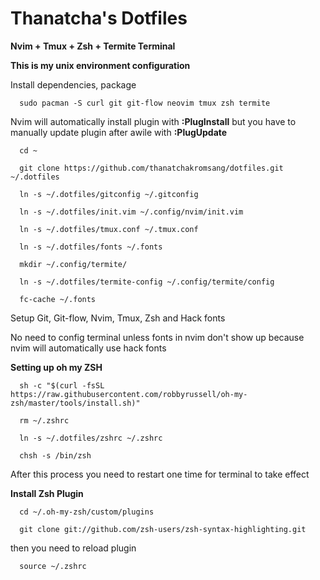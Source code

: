 # Thanatcha's Dotfiles

__Nvim + Tmux + Zsh + Termite Terminal__

__This is my unix environment configuration__

Install dependencies, package

```
  sudo pacman -S curl git git-flow neovim tmux zsh termite
```


Nvim will automatically install plugin with __:PlugInstall__ but you have to manually update plugin after awile with __:PlugUpdate__
  
```
  cd ~
  
  git clone https://github.com/thanatchakromsang/dotfiles.git ~/.dotfiles
  
  ln -s ~/.dotfiles/gitconfig ~/.gitconfig
  
  ln -s ~/.dotfiles/init.vim ~/.config/nvim/init.vim

  ln -s ~/.dotfiles/tmux.conf ~/.tmux.conf

  ln -s ~/.dotfiles/fonts ~/.fonts
  
  mkdir ~/.config/termite/
  
  ln -s ~/.dotfiles/termite-config ~/.config/termite/config
  
  fc-cache ~/.fonts
```

Setup Git, Git-flow, Nvim, Tmux, Zsh and Hack fonts

No need to config terminal unless fonts in nvim don't show up because nvim will automatically use hack fonts

__Setting up oh my ZSH__

```
  sh -c "$(curl -fsSL https://raw.githubusercontent.com/robbyrussell/oh-my-zsh/master/tools/install.sh)"
  
  rm ~/.zshrc
  
  ln -s ~/.dotfiles/zshrc ~/.zshrc
  
  chsh -s /bin/zsh 
```

After this process you need to restart one time for terminal to take effect

__Install Zsh Plugin__

```
  cd ~/.oh-my-zsh/custom/plugins
  
  git clone git://github.com/zsh-users/zsh-syntax-highlighting.git
```

then you need to reload plugin

```
  source ~/.zshrc
```
